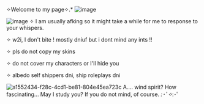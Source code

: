 ✧Welcome to my page✧.*
![image](https://github.com/user-attachments/assets/4a8a05fb-7f75-415a-95df-790a4048b7a5)

![image](https://github.com/user-attachments/assets/2cc22672-bd08-489e-bc66-76ce16c712a8)
✧ I am usually afking so it might take a while for me to response to your whispers.

✧ w2i, I don't bite ! mostly dniuf but i dont mind any ints !!

✧ pls do not copy my skins 

✧ do not cover my characters or I'll hide you

✧ albedo self shippers dni, ship roleplays dni

![a1552434-f28c-4cd1-be81-804e45ea723c](https://github.com/user-attachments/assets/214ba23d-4818-4ba4-b2b8-633cd8ff32c9)
A.... wind spirit? How fascinating... May I study you? If you do not mind, of course. *:･ﾟ✧*:･ﾟ



<!--
**Destbedo/destbedo** is a ✨ _special_ ✨ repository because its `README.md` (this file) appears on your GitHub profile.

Here are some ideas to get you started:

- 🔭 I’m currently working on ...
- 🌱 I’m currently learning ...
- 👯 I’m looking to collaborate on ...
- 🤔 I’m looking for help with ...
- 💬 Ask me about ...
- 📫 How to reach me: ...
- 😄 Pronouns: ...
- ⚡ Fun fact: ...
-->
